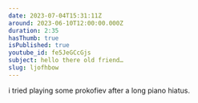 ```yaml
---
date: 2023-07-04T15:31:11Z
around: 2023-06-10T12:00:00.000Z
duration: 2:35
hasThumb: true
isPublished: true
youtube_id: fe5JeGCcGjs
subject: hello there old friend…
slug: ljofhbow
---
```

i tried playing some prokofiev after a long piano hiatus.
